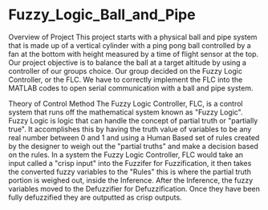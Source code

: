 # Fuzzy_Logic_Ball_and_Pipe

Overview of Project 
This project starts with a physical ball and pipe system that is made up of a vertical cylinder with a ping pong ball controlled by a fan at the bottom with height measured by a time of flight sensor at the top. Our project objective is to balance the ball at a target altitude by using a controller of our groups choice. Our group decided on the Fuzzy Logic Controller, or the FLC. We have to correctly implement the FLC into the MATLAB codes to open serial communication with a ball and pipe system. 


Theory of Control Method 
The Fuzzy Logic Controller, FLC, is a control system that runs off the mathematical system known as "Fuzzy Logic". Fuzzy Logic is logic that can handle the concept of partial truth or "partially true". It accomplishes this by having the truth value of variables to be any real number between 0 and 1 and using a Human Based set of rules created by the designer to weigh out the "partial truths" and make a decision based on the rules.
In a system the Fuzzy Logic Controller, FLC would take an input called a "crisp input" into the Fuzzifer for Fuzzification, it then takes the converted fuzzy variables to the "Rules" this is where the partial truth portion is weighed out, inside the Inference. After the Inference, the fuzzy variables moved to the Defuzzifier for Defuzzification. Once they have been fully defuzzified they are outputted as crisp outputs.   
